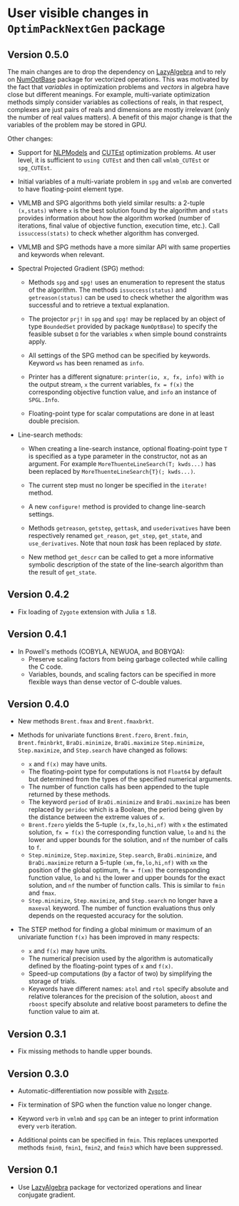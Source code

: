 # User visible changes in `OptimPackNextGen` package

## Version 0.5.0

The main changes are to drop the dependency on
[LazyAlgebra](https://github.com/emmt/LazyAlgebra.jl) and to rely on
[NumOptBase](https://github.com/emmt/NumOptBase.jl) package for vectorized
operations. This was motivated by the fact that *variables* in optimization
problems and *vectors* in algebra have close but different meanings. For
example, multi-variate optimization methods simply consider variables as
collections of reals, in that respect, complexes are just pairs of reals and
dimensions are mostly irrelevant (only the number of real values matters). A
benefit of this major change is that the variables of the problem may be stored
in GPU.

Other changes:

* Support for
  [NLPModels](https://github.com/JuliaSmoothOptimizers/NLPModels.jl) and
  [CUTEst](https://github.com/JuliaSmoothOptimizers/CUTEst.jl) optimization
  problems. At user level, it is sufficient to `using CUTEst` and then call
  `vmlmb_CUTEst` or `spg_CUTEst`.

* Initial variables of a multi-variate problem in `spg` and `vmlmb` are
  converted to have floating-point element type.

* VMLMB and SPG algorithms both yield similar results: a 2-tuple `(x,stats)`
  where `x` is the best solution found by the algorithm and `stats` provides
  information about how the algorithm worked (number of iterations, final value
  of objective function, execution time, etc.). Call `issuccess(stats)` to
  check whether algorithm has converged.

* VMLMB and SPG methods have a more similar API with same properties and
  keywords when relevant.

* Spectral Projected Gradient (SPG) method:

  - Methods `spg` and `spg!` uses an enumeration to represent the status of the
    algorithm. The methods `issuccess(status)` and `getreason(status)` can be
    used to check whether the algorithm was successful and to retrieve a
    textual explanation.

  - The projector `prj!` in `spg` and `spg!` may be replaced by an object of
    type `BoundedSet` provided by package `NumOptBase`) to specify the feasible
    subset `Ω` for the variables `x` when simple bound constraints apply.

  - All settings of the SPG method can be specified by keywords. Keyword `ws`
    has been renamed as `info`.

  - Printer has a different signature: `printer(io, x, fx, info)` with `io` the
    output stream, `x` the current variables, `fx = f(x)` the corresponding
    objective function value, and `info` an instance of `SPGL.Info`.

  - Floating-point type for scalar computations are done in at least double
    precision.

* Line-search methods:

  - When creating a line-search instance, optional floating-point type `T` is
    specified as a type parameter in the constructor, not as an argument. For
    example `MoreThuenteLineSearch(T; kwds...)` has been replaced by
    `MoreThuenteLineSearch{T}(; kwds...)`.

  - The current step must no longer be specified in the `iterate!` method.

  - A new `configure!` method is provided to change line-search settings.

  - Methods `getreason`, `getstep`, `gettask`, and `usederivatives` have been
    respectively renamed `get_reason`, `get_step`, `get_state`, and
    `use_derivatives`. Note that noun *task* has been replaced by *state*.

  - New method `get_descr` can be called to get a more informative symbolic
    description of the state of the line-search algorithm than the result of
    `get_state`.


## Version 0.4.2

- Fix loading of `Zygote` extension with Julia ≤ 1.8.

## Version 0.4.1

- In Powell's methods (COBYLA, NEWUOA, and BOBYQA):
  - Preserve scaling factors from being garbage collected while calling the C
    code.
  - Variables, bounds, and scaling factors can be specified in more flexible
    ways than dense vector of C-double values.

## Version 0.4.0

- New methods `Brent.fmax` and `Brent.fmaxbrkt`.

- Methods for univariate functions `Brent.fzero`, `Brent.fmin`,
  `Brent.fminbrkt`, `BraDi.minimize`, `BraDi.maximize` `Step.minimize`,
  `Step.maximize`, and `Step.search` have changed as follows:
  - `x` and `f(x)` may have units.
  - The floating-point type for computations is not `Float64` by default but
    determined from the types of the specified numerical arguments.
  - The number of function calls has been appended to the tuple returned by
    these methods.
  - The keyword `period` of `BraDi.minimize` and `BraDi.maximize` has been
    replaced by `peridoc` which is a Boolean, the period being given by the
    distance between the extreme values of `x`.
  - `Brent.fzero` yields the 5-tuple `(x,fx,lo,hi,nf)` with `x` the estimated
    solution, `fx = f(x)` the corresponding function value, `lo` and `hi` the lower
    and upper bounds for the solution, and `nf` the number of calls to `f`.
  - `Step.minimize`, `Step.maximize`, `Step.search`, `BraDi.minimize`, and
    `BraDi.maximize` return a 5-tuple `(xm,fm,lo,hi,nf)` with `xm` the position
    of the global optimum, `fm = f(xm)` the corresponding function value, `lo`
    and `hi` the lower and upper bounds for the exact solution, and `nf` the number
    of function calls. This is similar to `fmin` and `fmax`.
  - `Step.minimize`, `Step.maximize`, and `Step.search` no longer have a
    `maxeval` keyword. The number of function evaluations thus only depends on
    the requested accuracy for the solution.

- The STEP method for finding a global minimum or maximum of an univariate
  function `f(x)` has been improved in many respects:
  - `x` and `f(x)` may have units.
  - The numerical precision used by the algorithm is automatically defined by
    the floating-point types of `x` and `f(x)`.
  - Speed-up computations (by a factor of two) by simplifying the storage of
    trials.
  - Keywords have different names: `atol` and `rtol` specify absolute and
    relative tolerances for the precision of the solution, `aboost` and
    `rboost` specify absolute and relative boost parameters to define the
    function value to aim at.


## Version 0.3.1

- Fix missing methods to handle upper bounds.


## Version 0.3.0

- Automatic-differentiation now possible with
  [`Zygote`](https://github.com/FluxML/Zygote.jl).

- Fix termination of SPG when the function value no longer change.

- Keyword `verb` in `vmlmb` and `spg` can be an integer to print information
  every `verb` iteration.

- Additional points can be specified in `fmin`.  This replaces unexported
  methods `fmin0`, `fmin1`, `fmin2`, and `fmin3` which have been suppressed.


## Version 0.1

- Use [LazyAlgebra](https://github.com/emmt/LazyAlgebra.jl) package for
  vectorized operations and linear conjugate gradient.
